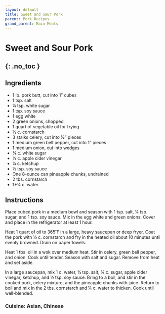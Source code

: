 ```yaml
---
layout: default
title: Sweet and Sour Pork
parent: Pork Recipes
grand_parent: Main Meals
---
```


# Sweet and Sour Pork
{: .no_toc }
---

## Ingredients
<ul>
	<li>1 lb. pork butt, cut into 1” cubes</li>
	<li>1 tsp. salt</li>
	<li>¼ tsp. white sugar</li>
	<li>1 tsp. soy sauce</li>
	<li>1 egg white</li>
	<li>2 green onions, chopped</li>
	<li>1 quart of vegetable oil for frying</li>
	<li>½ c. cornstarch</li>
	<li>3 stalks celery, cut into ½” pieces</li>
	<li>1 medium green bell pepper, cut into 1” pieces</li>
	<li>1 medium onion, cut into wedges</li>
	<li>¾ c. white sugar</li>
	<li>⅓ c. apple cider vinegar</li>
	<li>¼ c. ketchup</li>
	<li>½ tsp. soy sauce</li>
	<li>One 8-ounce can pineapple chunks, undrained</li>
	<li>2 tbs. cornstarch</li>
	<li>1+¼ c. water</li>
</ul>

## Instructions
Place cubed pork in a medium bowl and season with 1 tsp. salt, ¼ tsp. sugar, and 1 tsp. soy sauce. Mix in the egg white and green onions. Cover and place in the refrigerator at least 1 hour.

Heat 1 quart of oil to 365˚F in a large, heavy saucepan or deep fryer. Coat the pork with ½ c. cornstarch and fry in the heated oil about 10 minutes until evenly browned. Drain on paper towels.

Heat 1 tbs. oil in a wok over medium heat. Stir in celery, green bell pepper, and onion. Cook until tender. Season with salt and sugar. Remove from heat and set aside.

In a large saucepan, mix 1 c. water, ¼ tsp. salt, ¾ c. sugar, apple cider vinegar, ketchup, and ½ tsp. soy sauce. Bring to a boil, and stir in the cooked pork, celery mixture, and the pineapple chunks with juice. Return to boil and mix in the 2 tbs. cornstarch and ¼ c. water to thicken. Cook until well-blended.

### Cuisine: Asian, Chinese
